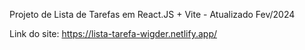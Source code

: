 Projeto de Lista de Tarefas em React.JS + Vite - Atualizado Fev/2024

Link do site: https://lista-tarefa-wigder.netlify.app/
